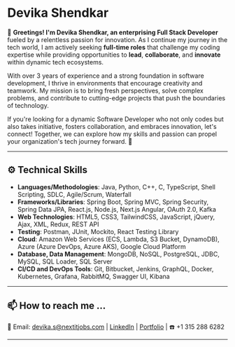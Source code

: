 # Devika Shendkar

🚀 **Greetings! I'm Devika Shendkar, an enterprising Full Stack Developer** fueled by a relentless passion for innovation. As I continue my journey in the tech world, I am actively seeking **full-time roles** that challenge my coding expertise while providing opportunities to **lead**, **collaborate**, and **innovate** within dynamic tech ecosystems.

With over 3 years of experience and a strong foundation in software development, I thrive in environments that encourage creativity and teamwork. My mission is to bring fresh perspectives, solve complex problems, and contribute to cutting-edge projects that push the boundaries of technology.

If you're looking for a dynamic Software Developer who not only codes but also takes initiative, fosters collaboration, and embraces innovation, let's connect! Together, we can explore how my skills and passion can propel your organization's tech journey forward. 🚀


---

## ⚙️ Technical Skills

- **Languages/Methodologies**: Java, Python, C++, C, TypeScript, Shell Scripting, SDLC, Agile/Scrum, Waterfall
- **Frameworks/Libraries**: Spring Boot, Spring MVC, Spring Security, Spring Data JPA, React.js, Node.js, Next.js Angular, OAuth 2.0, Kafka
- **Web Technologies**: HTML5, CSS3, TailwindCSS, JavaScript, jQuery, Ajax, XML, Redux, REST API
- **Testing**: Postman, JUnit, Mockito, React Testing Library
- **Cloud**: Amazon Web Services (ECS, Lambda, S3 Bucket, DynamoDB), Azure (Azure DevOps, Azure AKS), Google Cloud Platform
- **Database, Data Management**: MongoDB, NoSQL, PostgreSQL, JDBC, MySQL, SQL Loader, SQL Server
- **CI/CD and DevOps Tools**: Git, Bitbucket, Jenkins, GraphQL, Docker, Kubernetes, Grafana, RabbitMQ, Swagger UI, Kibana

---

## 📫 How to reach me ...

📧 Email: [devika.s@nextitjobs.com](mailto:devika.s@nextitjobs.com) | [LinkedIn](https://www.linkedin.com/in/devika-shendkar/) | [Portfolio](https://devikashendkar.com/) | ☎️ +1 315 288 6282
  
---
